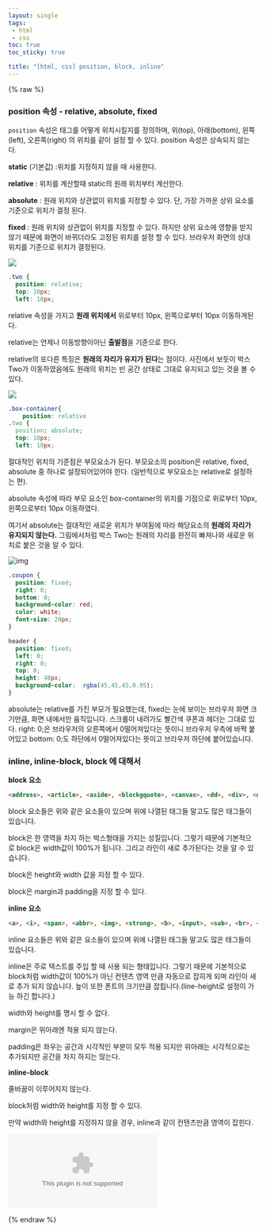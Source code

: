 ```yaml
---
layout: single
tags: 
 - html
 - css
toc: true
toc_sticky: true

title: "[html, css] position, block, inline"
---
```


{% raw %}



### position 속성 - relative, absolute, fixed

`position` 속성은 태그를 어떻게 위치시킬지를 정의하며, 위(top), 아래(bottom), 왼쪽(left), 오른쪽(right) 의 위치를 같이 설정 할 수 있다. position 속성은 상속되지 않는다.

**static** (기본값) :위치를 지정하지 않을 때 사용한다.

**relative** : 위치를 계산할때 static의 원래 위치부터 계산한다.

**absolute** : 원래 위치와 상관없이 위치를 지정할 수 있다. 단, 가장 가까운 상위 요소를 기준으로 위치가 결정 된다.

**fixed** : 원래 위치와 상관없이 위치를 지정할 수 있다. 하지만 상위 요소에 영향을 받지 않기 때문에 화면이 바뀌더라도 고정된 위치를 설정 할 수 있다. 브라우저 화면의 상대 위치를 기준으로 위치가 결정된다.

![](https://media.vlpt.us/images/hamsterhamin/post/f9fbd8c4-54f9-4078-9de7-91ac57343afd/image.png)

```css
.two {
  position: relative;
  top: 10px;
  left: 10px;
```

relative 속성을 가지고 **원래 위치에서** 위로부터 10px, 왼쪽으로부터 10px 이동하게된다.

relative는 언제나 이동방향이아닌 **출발점**을 기준으로 한다.

relative의 또다른 특징은 **원래의 자리가 유지가 된다**는 점이다. 사진에서 보듯이 박스 Two가 이동하였음에도 원래의 위치는 빈 공간 상태로 그대로 유지되고 있는 것을 볼 수 있다.

![](https://media.vlpt.us/images/hamsterhamin/post/b5e8b12e-d202-4149-a3e2-3c7a9b02c1f7/image.png)

```css
.box-container{
	position: relative
.two {
  position: absolute;
  top: 10px;
  left: 10px;
```

절대적인 위치의 기준점은 부모요소가 된다. 부모요소의 position은 relative, fixed, absolute 중 하나로 설정되어있어야 한다. (일반적으로 부모요소는 relative로 설정하는 편).

absolute 속성에 따라 부모 요소인 box-container의 위치를 기점으로 위로부터 10px, 왼쪽으로부터 10px 이동하였다.

여기서 absolute는 절대적인 새로운 위치가 부여됨에 따라 해당요소의 **원래의 자리가 유지되지 않는다.** 그림에서처럼 박스 Two는 원래의 자리를 완전히 빠져나와 새로운 위치로 붙은 것을 알 수 있다.

![img](https://storage.googleapis.com/replit/images/1554072426695_801a892856afe9180ec72e887dd666cb.pn)

```css
.coupon {
  position: fixed;
  right: 0;
  bottom: 0;
  background-color: red;
  color: white;
  font-size: 20px;
}

header {
  position: fixed;
  left: 0;
  right: 0;
  top: 0;
  height: 48px;
  background-color:  rgba(45,45,45,0.95);
}
```

absolute는 relative를 가진 부모가 필요했는데, fixed는 눈에 보이는 브라우저 화면 크기만큼, 화면 내에서만 움직입니다. 스크롤이 내려가도 빨간색 쿠폰과 헤더는 그대로 있다. right: 0;은 브라우저의 오른쪽에서 0떨어져있다는 뜻이니 브라우저 우측에 바짝 붙어있고 bottom: 0;도 하단에서 0떨어져있다는 뜻이고 브라우저 하단에 붙어있습니다.

### inline, inline-block, block 에 대해서

**block 요소**

```html
<address>, <article>, <aside>, <blockgquote>, <canvas>, <dd>, <div>, <dl>, <hr>, <header>, <form>,<h1>, <h2>, <h3>, <h4>, <h5>, <h6>, <table>, <pre>, <ul>, <p>, <ol>, <video>
```

block 요소들은 위와 같은 요소들이 있으며 위에 나열된 태그들 말고도 많은 태그들이 있습니다.

block은 한 영역을 차지 하는 박스형태을 가지는 성질입니다. 그렇기 때문에 기본적으로 block은 width값이 100%가 됩니다. 그리고 라인이 새로 추가된다는 것을 알 수 있습니다. 

block은 height와 width 값을 지정 할 수 있다.

block은 margin과 padding을 지정 할 수 있다.

**inline 요소**

```html
<a>, <i>, <span>, <abbr>, <img>, <strong>, <b>, <input>, <sub>, <br>, <code>, <em>, <small>, <tt>, <map>, <textarea>, <label>, <sup>, <q>, <button>, <cite>
```

inline 요소들은 위와 같은 요소들이 있으며 위에 나열된 태그들 말고도 많은 태그들이 있습니다.

inline은 주로 텍스트를 주입 할 때 사용 되는 형태입니다. 그렇기 때문에 기본적으로 block처럼 width값이 100%가 아닌 컨텐츠 영역 만큼 자동으로 잡히게 되며 라인이 새로 추가 되지 않습니다. 높이 또한 폰트의 크기만큼 잡힙니다.(line-height로 설정이 가능 하긴 합니다.)

width와 height를 명시 할 수 없다.

margin은 위아래엔 적용 되지 않는다.

padding은 좌우는 공간과 시각적인 부분이 모두 적용 되지만 위아래는 시각적으로는 추가되지만 공간을 차지 하지는 않는다.

**inline-block**

줄바꿈이 이루어지지 않는다.

block처럼 width와 height를 지정 할 수 있다.

만약 width와 height를 지정하지 않을 경우, inline과 같이 컨텐츠만큼 영역이 잡힌다.

![](https://samanthaming.gumlet.io/pictorials/css-inline-vs-inlineblock-vs-block-4.jpg.gz?format=auto)


{% endraw %}
